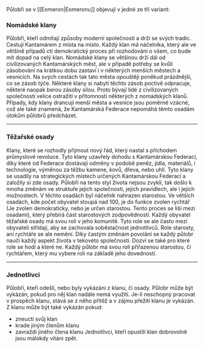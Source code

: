 Půlobři se v [[Eomeron|Eomeronu]] objevují v jedné ze tří variant:
### Nomádské klany 
Půlobři, kteří odmítají způsoby moderní společnosti a drží se svých tradic. Cestují Kantamárem z místa na místo. Každý klan má náčelníka, který ale ve většině případů ctí demokratický proces při rozhodování o všem, co bude mít dopad na celý klan.
Nomádské klany se většinou drží dál od civilizovaných Kantamárských měst, ale v případě potřeby se kvůli zásobování na krátkou dobu zastaví i v některých menších městech a vesnicích. Na svých cestách tak tato města opouštějí poněkud prázdnější, co se zásob týče. Některé klany si nabytí těchto zásob poctivě odpracuje, některé naopak berou zásoby silou. Proto bývají lidé z civilizovaných společností velice ostražití v přítomnosti některých z nomádských klanů.
Případy, kdy klany drancují menší města a vesnice jsou poměrně vzácné, což ale také znamená, že Kantamárská Federace nepomáhá těmto osadám útokům půlobrů předcházet.

---
### Těžařské osady
Klany, které se rozhodly přijmout nový řád, který nastal s příchodem průmyslové revoluce. Tyto klany uzavřely dohodu s Kantamárskou Federací, díky které od Federace dostávají odměny v podobě peněz, jídla, materiálů, i technologie, výměnou za těžbu kamene, kovů, dřeva, nebo uhlí.
Tyto klany se usadily na strategických místech určených Kantamárskou Federací a založily si zde osady. Půlobři na tento styl života nejsou zvyklí, tak došlo k mnoha změnám ve struktuře jejich společnosti, jejich pravidlech, ale i jejich možnostech.
V těchto osadách byl náčelník nahrazen starostou. Ve větších osadách, kde počet obyvatel stoupá nad 100,  je do funkce zvolen rychtář (Je zvolen demokraticky, nebo je určen starostou. Tento proces se liší mezi osadami), který přebírá část starostových zodpovědností.
Každý obyvatel těžařské osady má svou roli v jeho komunitě. Tyto role se ale často mezi obyvateli střídají, aby se zachovala soběstačnost jednotlivců. Role starosty, ani rychtáře se ale nemění. Díky častým změnám povolání se každý půlobr naučí každý aspekt života v tekovéto společnosti. Dozví se také pro které role se hodí a které ne. Každý půlobr má svou roli přiřazenou starostou, či rychtářem, který mu vybere roli na základě jeho dovedností.

---
### Jednotlivci
Půlobři, kteří odešli, nebo byly vykázáni z klanu, či osady. Půlobr může být vykázán, pokud pro něj klan nadále nemá využití. Je-li neschopný pracovat v prospěch klanu, stává se z něho přítěž a v zájmu přežití klanu je vykázán.
Z klanu může být také vykázán pokud:
- zneuctí svůj klan
- krade jiným členům klanu
- zavraždí jiného člena klanu
Jednotlivci, kteří opustili klan dobrovolně jsou málokdy vítáni zpět.
